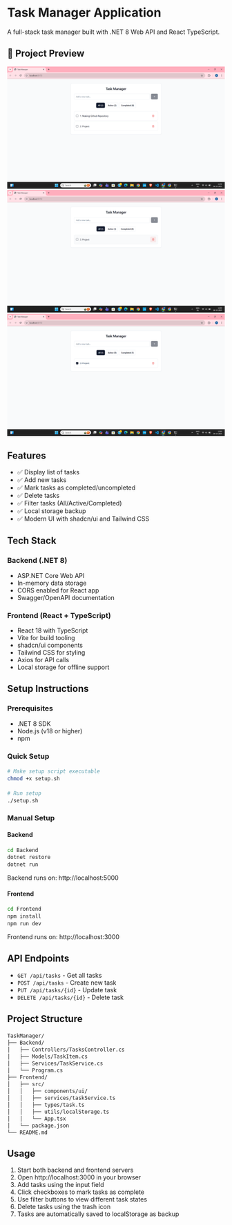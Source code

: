 # Task Manager Application

A full-stack task manager built with .NET 8 Web API and React TypeScript.

## 📸 Project Preview

![Project Screenshot](https://github.com/MrityunjayEE/appsian-home_assignment1/blob/main/Screenshot%20(811).png)
![Project Screenshot](https://github.com/MrityunjayEE/appsian-home_assignment1/blob/main/Screenshot%20(812).png)
![Project Screenshot](https://github.com/MrityunjayEE/appsian-home_assignment1/blob/main/Screenshot%20(813).png)

## Features

- ✅ Display list of tasks
- ✅ Add new tasks
- ✅ Mark tasks as completed/uncompleted
- ✅ Delete tasks
- ✅ Filter tasks (All/Active/Completed)
- ✅ Local storage backup
- ✅ Modern UI with shadcn/ui and Tailwind CSS

## Tech Stack

### Backend (.NET 8)
- ASP.NET Core Web API
- In-memory data storage
- CORS enabled for React app
- Swagger/OpenAPI documentation

### Frontend (React + TypeScript)
- React 18 with TypeScript
- Vite for build tooling
- shadcn/ui components
- Tailwind CSS for styling
- Axios for API calls
- Local storage for offline support

## Setup Instructions

### Prerequisites
- .NET 8 SDK
- Node.js (v18 or higher)
- npm

### Quick Setup
```bash
# Make setup script executable
chmod +x setup.sh

# Run setup
./setup.sh
```

### Manual Setup

#### Backend
```bash
cd Backend
dotnet restore
dotnet run
```
Backend runs on: http://localhost:5000

#### Frontend
```bash
cd Frontend
npm install
npm run dev
```
Frontend runs on: http://localhost:3000

## API Endpoints

- `GET /api/tasks` - Get all tasks
- `POST /api/tasks` - Create new task
- `PUT /api/tasks/{id}` - Update task
- `DELETE /api/tasks/{id}` - Delete task

## Project Structure

```
TaskManager/
├── Backend/
│   ├── Controllers/TasksController.cs
│   ├── Models/TaskItem.cs
│   ├── Services/TaskService.cs
│   └── Program.cs
├── Frontend/
│   ├── src/
│   │   ├── components/ui/
│   │   ├── services/taskService.ts
│   │   ├── types/task.ts
│   │   ├── utils/localStorage.ts
│   │   └── App.tsx
│   └── package.json
└── README.md
```

## Usage

1. Start both backend and frontend servers
2. Open http://localhost:3000 in your browser
3. Add tasks using the input field
4. Click checkboxes to mark tasks as complete
5. Use filter buttons to view different task states
6. Delete tasks using the trash icon
7. Tasks are automatically saved to localStorage as backup
